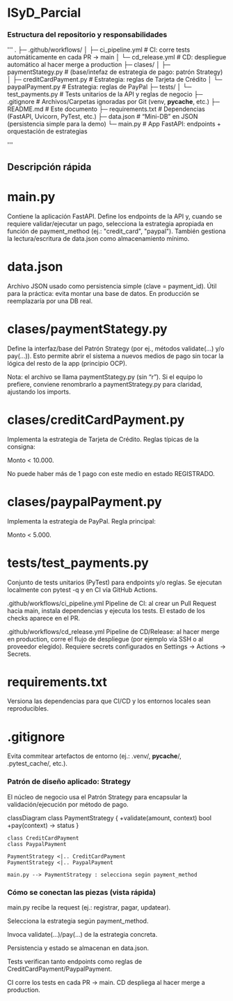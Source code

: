 # ISyD_Parcial

### Estructura del repositorio y responsabilidades

'''
.
├─ .github/workflows/
│  ├─ ci_pipeline.yml        # CI: corre tests automáticamente en cada PR → main
│  └─ cd_release.yml         # CD: despliegue automático al hacer merge a production
├─ clases/
│  ├─ paymentStategy.py      # (base/intefaz de estrategia de pago: patrón Strategy)
│  ├─ creditCardPayment.py   # Estrategia: reglas de Tarjeta de Crédito
│  └─ paypalPayment.py       # Estrategia: reglas de PayPal
├─ tests/
│  └─ test_payments.py       # Tests unitarios de la API y reglas de negocio
├─ .gitignore                # Archivos/Carpetas ignoradas por Git (venv, __pycache__, etc.)
├─ README.md                 # Este documento
├─ requirements.txt          # Dependencias (FastAPI, Uvicorn, PyTest, etc.)
├─ data.json                 # “Mini-DB” en JSON (persistencia simple para la demo)
└─ main.py                   # App FastAPI: endpoints + orquestación de estrategias

'''

## Descripción rápida

# main.py
Contiene la aplicación FastAPI. Define los endpoints de la API y, cuando se requiere validar/ejecutar un pago, selecciona la estrategia apropiada en función de payment_method (ej.: "credit_card", "paypal"). También gestiona la lectura/escritura de data.json como almacenamiento mínimo.

# data.json
Archivo JSON usado como persistencia simple (clave = payment_id). Útil para la práctica: evita montar una base de datos. En producción se reemplazaría por una DB real.

# clases/paymentStategy.py
Define la interfaz/base del Patrón Strategy (por ej., métodos validate(...) y/o pay(...)). Esto permite abrir el sistema a nuevos medios de pago sin tocar la lógica del resto de la app (principio OCP).

Nota: el archivo se llama paymentStategy.py (sin “r”). Si el equipo lo prefiere, conviene renombrarlo a paymentStrategy.py para claridad, ajustando los imports.

# clases/creditCardPayment.py
Implementa la estrategia de Tarjeta de Crédito. Reglas típicas de la consigna:

Monto < 10.000.

No puede haber más de 1 pago con este medio en estado REGISTRADO.

# clases/paypalPayment.py
Implementa la estrategia de PayPal. Regla principal:

Monto < 5.000.

# tests/test_payments.py
Conjunto de tests unitarios (PyTest) para endpoints y/o reglas. Se ejecutan localmente con pytest -q y en CI vía GitHub Actions.

.github/workflows/ci_pipeline.yml
Pipeline de CI: al crear un Pull Request hacia main, instala dependencias y ejecuta los tests. El estado de los checks aparece en el PR.

.github/workflows/cd_release.yml
Pipeline de CD/Release: al hacer merge en production, corre el flujo de despliegue (por ejemplo vía SSH o al proveedor elegido). Requiere secrets configurados en Settings → Actions → Secrets.

# requirements.txt
Versiona las dependencias para que CI/CD y los entornos locales sean reproducibles.

# .gitignore
Evita commitear artefactos de entorno (ej.: .venv/, __pycache__/, .pytest_cache/, etc.).

### Patrón de diseño aplicado: Strategy

El núcleo de negocio usa el Patrón Strategy para encapsular la validación/ejecución por método de pago.

classDiagram
    class PaymentStrategy {
      +validate(amount, context) bool
      +pay(context) -> status
    }

    class CreditCardPayment
    class PaypalPayment

    PaymentStrategy <|.. CreditCardPayment
    PaymentStrategy <|.. PaypalPayment

    main.py --> PaymentStrategy : selecciona según payment_method

### Cómo se conectan las piezas (vista rápida)

main.py recibe la request (ej.: registrar, pagar, updatear).

Selecciona la estrategia según payment_method.

Invoca validate(...)/pay(...) de la estrategia concreta.

Persistencia y estado se almacenan en data.json.

Tests verifican tanto endpoints como reglas de CreditCardPayment/PaypalPayment.

CI corre los tests en cada PR → main.
CD despliega al hacer merge a production.
